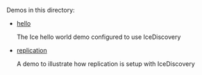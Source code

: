 Demos in this directory:

- [hello](./hello)

  The Ice hello world demo configured to use IceDiscovery

- [replication](./replication)

  A demo to illustrate how replication is setup with IceDiscovery
